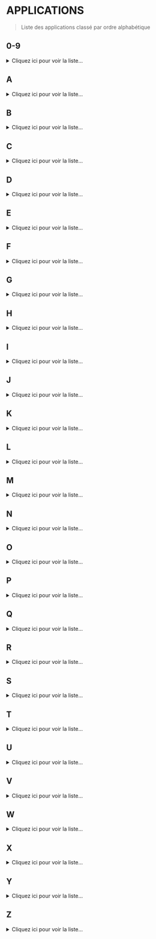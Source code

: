 # APPLICATIONS

> Liste des applications classé par ordre alphabétique

## 0-9

<details>

<summary>Cliquez ici pour voir la liste...</summary>

- []()

</details>

## A

<details>

<summary>Cliquez ici pour voir la liste...</summary>

- [Apache HTTP Server](apache_http_server/apache_http_server.md)
- [Demo](/apps/demo.md)

</details>

## B

<details>

<summary>Cliquez ici pour voir la liste...</summary>

- []()

</details>

## C

<details>

<summary>Cliquez ici pour voir la liste...</summary>

- []()

</details>

## D

<details>

<summary>Cliquez ici pour voir la liste...</summary>

- []()

</details>

## E

<details>

<summary>Cliquez ici pour voir la liste...</summary>

- []()

</details>

## F

<details>

<summary>Cliquez ici pour voir la liste...</summary>

- []()

</details>

## G

<details>

<summary>Cliquez ici pour voir la liste...</summary>

- []()

</details>

## H

<details>

<summary>Cliquez ici pour voir la liste...</summary>

- []()

</details>

## I

<details>

<summary>Cliquez ici pour voir la liste...</summary>

- []()

</details>

## J

<details>

<summary>Cliquez ici pour voir la liste...</summary>

- []()

</details>

## K

<details>

<summary>Cliquez ici pour voir la liste...</summary>

- []()

</details>

## L

<details>

<summary>Cliquez ici pour voir la liste...</summary>

- []()

</details>

## M

<details>

<summary>Cliquez ici pour voir la liste...</summary>

- []()

</details>

## N

<details>

<summary>Cliquez ici pour voir la liste...</summary>

- []()

</details>

## O

<details>

<summary>Cliquez ici pour voir la liste...</summary>

- []()

</details>

## P

<details>

<summary>Cliquez ici pour voir la liste...</summary>

- []()

</details>

## Q

<details>

<summary>Cliquez ici pour voir la liste...</summary>

- []()

</details>

## R

<details>

<summary>Cliquez ici pour voir la liste...</summary>

- []()

</details>

## S

<details>

<summary>Cliquez ici pour voir la liste...</summary>

- []()

</details>

## T

<details>

<summary>Cliquez ici pour voir la liste...</summary>

- []()

</details>

## U

<details>

<summary>Cliquez ici pour voir la liste...</summary>

- []()

</details>

## V

<details>

<summary>Cliquez ici pour voir la liste...</summary>

- []()

</details>

## W

<details>

<summary>Cliquez ici pour voir la liste...</summary>

- []()

</details>

## X

<details>

<summary>Cliquez ici pour voir la liste...</summary>

- []()

</details>

## Y

<details>

<summary>Cliquez ici pour voir la liste...</summary>

- []()

</details>

## Z

<details>

<summary>Cliquez ici pour voir la liste...</summary>

- []()

</details>